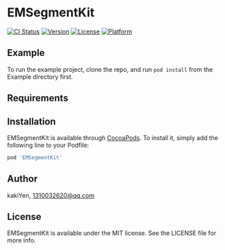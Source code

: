 # EMSegmentKit

[![CI Status](https://img.shields.io/travis/kakiYen/EMSegmentKit.svg?style=flat)](https://travis-ci.org/kakiYen/EMSegmentKit)
[![Version](https://img.shields.io/cocoapods/v/EMSegmentKit.svg?style=flat)](https://cocoapods.org/pods/EMSegmentKit)
[![License](https://img.shields.io/cocoapods/l/EMSegmentKit.svg?style=flat)](https://cocoapods.org/pods/EMSegmentKit)
[![Platform](https://img.shields.io/cocoapods/p/EMSegmentKit.svg?style=flat)](https://cocoapods.org/pods/EMSegmentKit)

## Example

To run the example project, clone the repo, and run `pod install` from the Example directory first.

## Requirements

## Installation

EMSegmentKit is available through [CocoaPods](https://cocoapods.org). To install
it, simply add the following line to your Podfile:

```ruby
pod 'EMSegmentKit'
```

## Author

kakiYen, 1310032620@qq.com

## License

EMSegmentKit is available under the MIT license. See the LICENSE file for more info.
